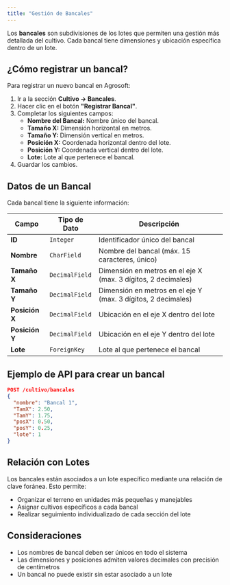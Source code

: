 ```yaml
---
title: "Gestión de Bancales"
---
```


Los **bancales** son subdivisiones de los lotes que permiten una gestión más detallada del cultivo. Cada bancal tiene dimensiones y ubicación específica dentro de un lote.

## ¿Cómo registrar un bancal?
Para registrar un nuevo bancal en Agrosoft:
1. Ir a la sección **Cultivo → Bancales**.
2. Hacer clic en el botón **"Registrar Bancal"**.
3. Completar los siguientes campos:
   - **Nombre del Bancal:** Nombre único del bancal.
   - **Tamaño X:** Dimensión horizontal en metros.
   - **Tamaño Y:** Dimensión vertical en metros.
   - **Posición X:** Coordenada horizontal dentro del lote.
   - **Posición Y:** Coordenada vertical dentro del lote.
   - **Lote:** Lote al que pertenece el bancal.
4. Guardar los cambios.

## Datos de un Bancal
Cada bancal tiene la siguiente información:

| Campo           | Tipo de Dato  | Descripción |
|---------------|-------------|-------------|
| **ID**       | `Integer`    | Identificador único del bancal |
| **Nombre**   | `CharField`  | Nombre del bancal (máx. 15 caracteres, único) |
| **Tamaño X** | `DecimalField` | Dimensión en metros en el eje X (max. 3 dígitos, 2 decimales) |
| **Tamaño Y** | `DecimalField` | Dimensión en metros en el eje Y (max. 3 dígitos, 2 decimales) |
| **Posición X** | `DecimalField` | Ubicación en el eje X dentro del lote |
| **Posición Y** | `DecimalField` | Ubicación en el eje Y dentro del lote |
| **Lote**     | `ForeignKey` | Lote al que pertenece el bancal |

## Ejemplo de API para crear un bancal
```json
POST /cultivo/bancales
{
  "nombre": "Bancal 1",
  "TamX": 2.50,
  "TamY": 1.75,
  "posX": 0.50,
  "posY": 0.25,
  "lote": 1
}
```

## Relación con Lotes
Los bancales están asociados a un lote específico mediante una relación de clave foránea. Esto permite:
- Organizar el terreno en unidades más pequeñas y manejables
- Asignar cultivos específicos a cada bancal
- Realizar seguimiento individualizado de cada sección del lote

## Consideraciones
- Los nombres de bancal deben ser únicos en todo el sistema
- Las dimensiones y posiciones admiten valores decimales con precisión de centímetros
- Un bancal no puede existir sin estar asociado a un lote
